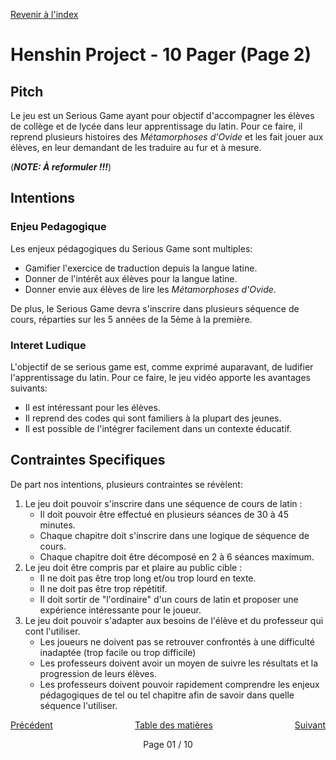 <a href="/">Revenir à l'index</a>

# Henshin Project - 10 Pager (Page 2)

## Pitch
Le jeu est un Serious Game ayant pour objectif d'accompagner les élèves de collège et de lycée dans leur apprentissage du latin. Pour ce faire, il reprend plusieurs histoires des _Métamorphoses d'Ovide_ et les fait jouer aux élèves, en leur demandant de les traduire au fur et à mesure.

(___NOTE: À reformuler !!!___)


## Intentions

### Enjeu Pedagogique

Les enjeux pédagogiques du Serious Game sont multiples:
- Gamifier l'exercice de traduction depuis la langue latine.
- Donner de l'intérêt aux élèves pour la langue latine.
- Donner envie aux élèves de lire les _Métamorphoses d'Ovide_.

De plus, le Serious Game devra s'inscrire dans plusieurs séquence de cours, réparties sur les 5 années de la 5ème à la première.

### Interet Ludique

L'objectif de se serious game est, comme exprimé auparavant, de ludifier l'apprentissage du latin. Pour ce faire, le jeu vidéo apporte les avantages suivants: 
- Il est intéressant pour les élèves.
- Il reprend des codes qui sont familiers à la plupart des jeunes.
- Il est possible de l'intégrer facilement dans un contexte éducatif.


## Contraintes Specifiques

De part nos intentions, plusieurs contraintes se révèlent:
1. Le jeu doit pouvoir s'inscrire dans une séquence de cours de latin :
   - Il doit pouvoir être effectué en plusieurs séances de 30 à 45 minutes.
   - Chaque chapitre doit s'inscrire dans une logique de séquence de cours.
   - Chaque chapitre doit être décomposé en 2 à 6 séances maximum.
2. Le jeu doit être compris par et plaire au public cible :
   - Il ne doit pas être trop long et/ou trop lourd en texte.
   - Il ne doit pas être trop répétitif.
   - Il doit sortir de "l'ordinaire" d'un cours de latin et proposer une expérience intéressante pour le joueur.
3. Le jeu doit pouvoir s'adapter aux besoins de l'élève et du professeur qui cont l'utiliser.
   - Les joueurs ne doivent pas se retrouver confrontés à une difficulté inadaptée (trop facile ou trop difficile)
   - Les professeurs doivent avoir un moyen de suivre les résultats et la progression de leurs élèves.
   - Les professeurs doivent pouvoir rapidement comprendre les enjeux pédagogiques de tel ou tel chapitre afin de savoir dans quelle séquence l'utiliser.

<div style="display: flex; justify-content: space-between;">
    <a href="/ten_pager/01.html">Précédent</a>
    <a href="/ten_pager/01.html">Table des matières</a>
    <a href="/ten_pager/03.html">Suivant</a>
</div>
<div style="display: flex; justify-content: space-around;">
    <p>Page 01 / 10</p>
</div>
